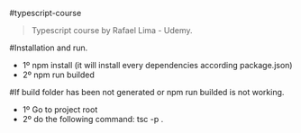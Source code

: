 #typescript-course

> Typescript course by Rafael Lima - Udemy.

#Installation and run.

- 1º npm install (it will install every dependencies according package.json)
- 2º npm run builded

#If build folder has been not generated or npm run builded is not working.

- 1º Go to project root
- 2º do the following command: tsc -p .
